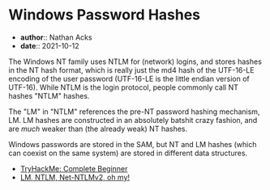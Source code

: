 # Windows Password Hashes

* **author**:: Nathan Acks
* **date**:: 2021-10-12

The Windows NT family uses NTLM for (network) logins, and stores hashes in the NT hash format, which is really just the md4 hash of the UTF-16-LE encoding of the user password (UTF-16-LE is the little endian version of UTF-16). While NTLM is the login protocol, people commonly call NT hashes "NTLM" hashes.

The "LM" in "NTLM" references the pre-NT password hashing mechanism, LM. LM hashes are constructed in an absolutely batshit crazy fashion, and are *much* weaker than (the already weak) NT hashes.

Windows passwords are stored in the SAM, but NT and LM hashes (which can coexist on the same system) are stored in different data structures.

* [TryHackMe: Complete Beginner](tryhackme-complete-beginner.md)
* [LM, NTLM, Net-NTLMv2, oh my!](https://medium.com/@petergombos/lm-ntlm-net-ntlmv2-oh-my-a9b235c58ed4)
